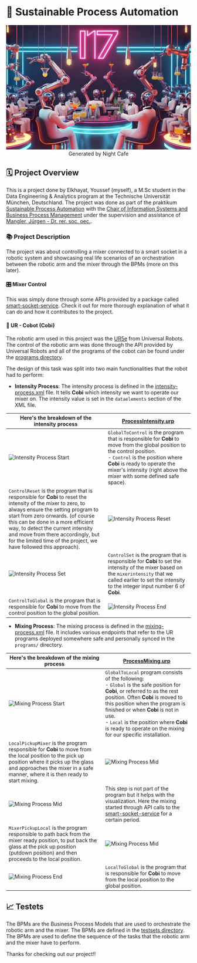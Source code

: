 # 🌄 Sustainable Process Automation

<p align="center">
  <img src="./robot-mixing-party.jpg" alt="Robot Mixing Party">
  <caption>Generated by Night Cafe</caption>
</p>

## 🗓️ Project Overview

This is a project done by Elkhayat, Youssef (myself), a M.Sc student in the Data Engineering & Analytics program at the Technische Universität München, Deutschland. The project was done as part of the praktikum [Sustainable Process Automation](https://www.ph.tum.de/academics/org/cc/course/950733595/) with the [Chair of Information Systems and Business Process Management](https://www.cs.cit.tum.de/bpm/chair/) under the supervision and assistance of [Mangler, Jürgen - Dr. rer. soc. oec.](https://campus.tum.de/tumonline/visitenkarte.show_vcard?pPersonenId=88335AE8FDA7F2B9&pPersonenGruppe=3).

### 📚 Project Description

The project was about controlling a mixer connected to a smart socket in a robotic system and showcasing real life scenarios of an orchestration between the robotic arm and the mixer through the BPMs (more on this later).

#### 🎛️ Mixer Control

This was simply done through some APIs provided by a package called [smart-socket-service](https://github.com/ylkhayat/smart-socket-service). Check it out for more thorough explanation of what it can do and how it contributes to the project.

#### 🤖 UR - Cobot (**Cobi**)

The robotic arm used in this project was the [UR5e](https://www.universal-robots.com/products/ur5-robot/) from Universal Robots. The control of the robotic arm was done through the API provided by Universal Robots and all of the programs of the cobot can be found under the [programs directory](../programs).

The design of this task was split into two main functionalities that the robot had to perform:

- **Intensity Process**: The intensity process is defined in the [intensity-process.xml](./intensity-process.xml) file. It tells **Cobi** which intensity we want to operate our mixer on. The intensity value is set in the `dataelements` section of the XML file.

| Here's the breakdown of the intensity process                                                                                                                                                                                                                                                                                                                                | [ProcessIntensity.urp](../programs/ProcessIntensity.urp)                                                                                                                                                                                                                    |
| ---------------------------------------------------------------------------------------------------------------------------------------------------------------------------------------------------------------------------------------------------------------------------------------------------------------------------------------------------------------------------- | --------------------------------------------------------------------------------------------------------------------------------------------------------------------------------------------------------------------------------------------------------------------------- |
| ![Intensity Process Start](./intensity-process-start.gif)                                                                                                                                                                                                                                                                                                                    | `GlobalToControl` is the program that is responsible for **Cobi** to move from the global position to the control position. <br> - `Control` is the position where **Cobi** is ready to operate the mixer's intensity (right above the mixer with some defined safe space). |
| `ControlReset` is the program that is responsible for **Cobi** to reset the intensity of the mixer to zero, to always ensure the setting program to start from zero onwards. (of course this can be done in a more efficient way, to detect the current intensity and move from there accordingly, but for the limited time of the project, we have followed this approach). | ![Intensity Process Reset](./intensity-process-reset.gif)                                                                                                                                                                                                                   |
| ![Intensity Process Set](./intensity-process-set.gif)                                                                                                                                                                                                                                                                                                                        | `ControlSet` is the program that is responsible for **Cobi** to set the intensity of the mixer based on the `mixerintensity` that we called earlier to set the intensity to the integer input number 6 of **Cobi**.                                                         |
| `ControlToGlobal` is the program that is responsible for **Cobi** to move from the control position to the global position.                                                                                                                                                                                                                                                  | ![Intensity Process End](./intensity-process-end.gif)                                                                                                                                                                                                                       |

- **Mixing Process**: The mixing process is defined in the [mixing-process.xml](./mixing-process.xml) file. It includes various endpoints that refer to the UR programs deployed somewhere safe and personally synced in the `programs/` directory.

| Here's the breakdown of the mixing process                                                                                                                                                                                        | [ProcessMixing.urp](../programs/ProcessMixing.urp)                                                                                                                                                                                                                                                                                                              |
| --------------------------------------------------------------------------------------------------------------------------------------------------------------------------------------------------------------------------------- | --------------------------------------------------------------------------------------------------------------------------------------------------------------------------------------------------------------------------------------------------------------------------------------------------------------------------------------------------------------- |
| ![Mixing Process Start](./mixing-process-start.gif)                                                                                                                                                                               | `GlobalToLocal` program consists of the following: <br> - `Global` is the safe position for **Cobi**, or referred to as the rest position. Often **Cobi** is moved to this position when the program is finished or when **Cobi** is not in use. <br> - `Local` is the position where **Cobi** is ready to operate on the mixing for our specific installation. |
| `LocalPickupMixer` is the program responsible for **Cobi** to move from the local position to the pick up position where it picks up the glass and approaches the mixer in a safe manner, where it is then ready to start mixing. | ![Mixing Process Mid](./mixing-process-mid-start.gif)                                                                                                                                                                                                                                                                                                           |
| ![Mixing Process Mid](./mixing-process-mid.gif)                                                                                                                                                                                   | This step is not part of the program but it helps with the visualization. Here the mixing started through API calls to the [smart-socket-service](https://github.com/ylkhayat/smart-socket-service) for a certain period.                                                                                                                                       |
| `MixerPickupLocal` is the program responsible to path back from the mixer ready position, to put back the glass at the pick up position (putdown position) and then proceeds to the local position.                               | ![Mixing Process Mid](./mixing-process-mid-end.gif)                                                                                                                                                                                                                                                                                                             |
| ![Mixing Process End](./mixing-process-end.gif)                                                                                                                                                                                   | `LocalToGlobal` is the program that is responsible for **Cobi** to move from the local position to the global position.                                                                                                                                                                                                                                         |

## 📈 Testets

The BPMs are the Business Process Models that are used to orchestrate the robotic arm and the mixer. The BPMs are defined in the [testsets directory](../testsets). The BPMs are used to define the sequence of the tasks that the robotic arm and the mixer have to perform.

Thanks for checking out our project!!
